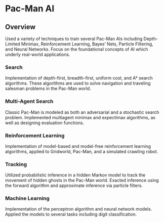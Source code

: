 # Pac-Man AI

## Overview
Used a variety of techniques to train several Pac-Man AIs including Depth-Limited Minimax, Reinforcement Learning, Bayes’ Nets, Particle Filtering, and Neural Networks. Focus on the foundational concepts of AI which underly real-world applications.

### Search
Implementation of depth-first, breadth-first, uniform cost, and A* search algorithms. These algorithms are used to solve navigation and traveling salesman problems in the Pac-Man world.

### Multi-Agent Search
Classic Pac-Man is modeled as both an adversarial and a stochastic search problem. Implemented multiagent minimax and expectimax algorithms, as well as designing evaluation functions.

### Reinforcement Learning
Implementation of model-based and model-free reinforcement learning algorithms, applied to Gridworld, Pac-Man, and a simulated crawling robot.

### Tracking
Utilized probabilistic inference in a hidden Markov model to track the movement of hidden ghosts in the Pac-Man world. Exacted inference using the forward algorithm and approximate inference via particle filters.

### Machine Learning
Implementation of the perceptron algorithm and neural network models. Applied the models to several tasks including digit classification.

